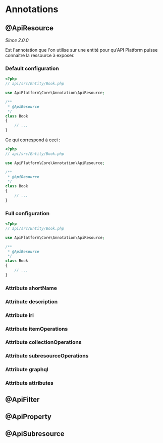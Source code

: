 # Annotations

## @ApiResource

*Since 2.0.0*

Est l'annotation que l'on utilise sur une entité pour qu'API Platform puisse connaitre la ressource à exposer.

### Default configuration

```php
<?php
// api/src/Entity/Book.php

use ApiPlatform\Core\Annotation\ApiResource;

/**
 * @ApiResource
 */
class Book
{
    // ...
}
```

Ce qui correspond à ceci :

```php
<?php
// api/src/Entity/Book.php

use ApiPlatform\Core\Annotation\ApiResource;

/**
 * @ApiResource
 */
class Book
{
    // ...
}
```

### Full configuration

```php
<?php
// api/src/Entity/Book.php

use ApiPlatform\Core\Annotation\ApiResource;

/**
 * @ApiResource
 */
class Book
{
    // ...
}
```

### Attribute shortName
### Attribute description
### Attribute iri
### Attribute itemOperations
### Attribute collectionOperations
### Attribute subresourceOperations
### Attribute graphql
### Attribute attributes

## @ApiFilter

## @ApiProperty

## @ApiSubresource

